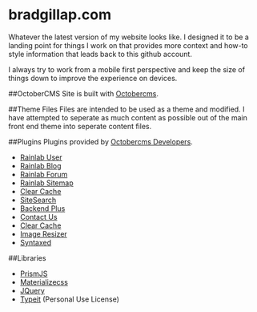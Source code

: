 # bradgillap.com
Whatever the latest version of my website looks like. I designed it to be a landing point for things I work on that provides more context and how-to style information that leads back to this github account.

I always try to work from a mobile first perspective and keep the size of things down to improve the experience on devices. 

##OctoberCMS
Site is built with [Octobercms](https://octobercms.com).

##Theme Files
Files are intended to be used as a theme and modified. I have attempted to seperate as much content as possible out of the main front end theme into seperate content files. 

##Plugins
Plugins provided by [Octobercms Developers](https://octobercms.com/plugins).

- [Rainlab User](https://github.com/rainlab/user-plugin)
- [Rainlab Blog](https://github.com/rainlab/blog-plugin)
- [Rainlab Forum](https://github.com/rainlab/forum-plugin)
- [Rainlab Sitemap](https://github.com/rainlab/sitemap-plugin)
- [Clear Cache](https://github.com/romanov-acc/octobercms_clearcachewidget)
- [SiteSearch](https://github.com/OFFLINE-GmbH/oc-site-search-plugin)
- [Backend Plus](https://github.com/gergo85/oc-backend-plus)
- [Contact Us](https://octobercms.com/plugin/devinx-contactus)
- [Clear Cache](https://github.com/romanov-acc/octobercms_clearcachewidget)
- [Image Resizer](https://github.com/toughdeveloper/oc-imageresizer-plugin)
- [Syntaxed](https://github.com/karingisi/syntaxed)

##Libraries

- [PrismJS](https://github.com/PrismJS/prism)
- [Materializecss](https://github.com/Dogfalo/materialize)
- [JQuery](https://github.com/jquery/jquery)
- [Typeit](https://github.com/alexmacarthur/typeit) (Personal Use License)

